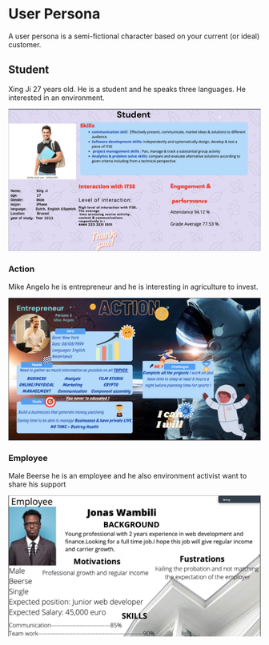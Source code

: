 # User Persona

A user persona is a semi-fictional character based on your current (or ideal)
customer.

## Student

Xing Ji 27 years old. He is a student and he speaks three languages. He
interested in an environment.

![Persona](/images/userpersona.png)

### Action

Mike Angelo he is entrepreneur and he is interesting in agriculture to invest.

![Persona](/images/userpersona2.png)

### Employee

Male Beerse he is an employee and he also environment activist want to share his
support

![persona](/images/userpersona3.png)
